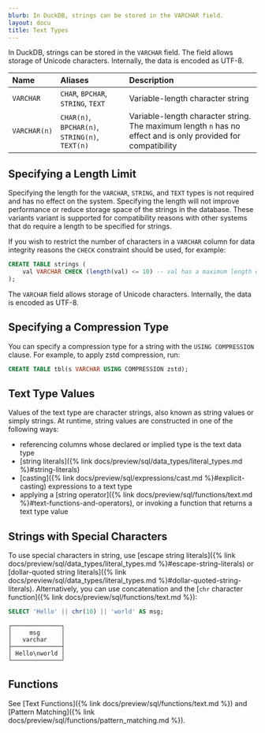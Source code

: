 ```yaml
---
blurb: In DuckDB, strings can be stored in the VARCHAR field.
layout: docu
title: Text Types
---
```


In DuckDB, strings can be stored in the `VARCHAR` field.
The field allows storage of Unicode characters. Internally, the data is encoded as UTF-8.

| Name | Aliases | Description |
|:---|:---|:---|
| `VARCHAR` | `CHAR`, `BPCHAR`, `STRING`, `TEXT` | Variable-length character string |
| `VARCHAR(n)` | `CHAR(n)`, `BPCHAR(n)`, `STRING(n)`, `TEXT(n)` | Variable-length character string. The maximum length `n` has no effect and is only provided for compatibility |

## Specifying a Length Limit

Specifying the length for the `VARCHAR`, `STRING`, and `TEXT` types is not required and has no effect on the system. Specifying the length will not improve performance or reduce storage space of the strings in the database. These variants variant is supported for compatibility reasons with other systems that do require a length to be specified for strings.

If you wish to restrict the number of characters in a `VARCHAR` column for data integrity reasons the `CHECK` constraint should be used, for example:

```sql
CREATE TABLE strings (
    val VARCHAR CHECK (length(val) <= 10) -- val has a maximum length of 10
);
```

The `VARCHAR` field allows storage of Unicode characters. Internally, the data is encoded as UTF-8.

## Specifying a Compression Type

You can specify a compression type for a string with the `USING COMPRESSION` clause.
For example, to apply zstd compression, run:

```sql
CREATE TABLE tbl(s VARCHAR USING COMPRESSION zstd);
```

## Text Type Values

Values of the text type are character strings, also known as string values or simply strings. At runtime, string values are constructed in one of the following ways:

* referencing columns whose declared or implied type is the text data type
* [string literals]({% link docs/preview/sql/data_types/literal_types.md %}#string-literals)
* [casting]({% link docs/preview/sql/expressions/cast.md %}#explicit-casting) expressions to a text type
* applying a [string operator]({% link docs/preview/sql/functions/text.md %}#text-functions-and-operators), or invoking a function that returns a text type value

## Strings with Special Characters

To use special characters in string, use [escape string literals]({% link docs/preview/sql/data_types/literal_types.md %}#escape-string-literals) or [dollar-quoted string literals]({% link docs/preview/sql/data_types/literal_types.md %}#dollar-quoted-string-literals). Alternatively, you can use concatenation and the [`chr` character function]({% link docs/preview/sql/functions/text.md %}):

```sql
SELECT 'Hello' || chr(10) || 'world' AS msg;
```

```text
┌──────────────┐
│     msg      │
│   varchar    │
├──────────────┤
│ Hello\nworld │
└──────────────┘
```

## Functions

See [Text Functions]({% link docs/preview/sql/functions/text.md %}) and [Pattern Matching]({% link docs/preview/sql/functions/pattern_matching.md %}).

